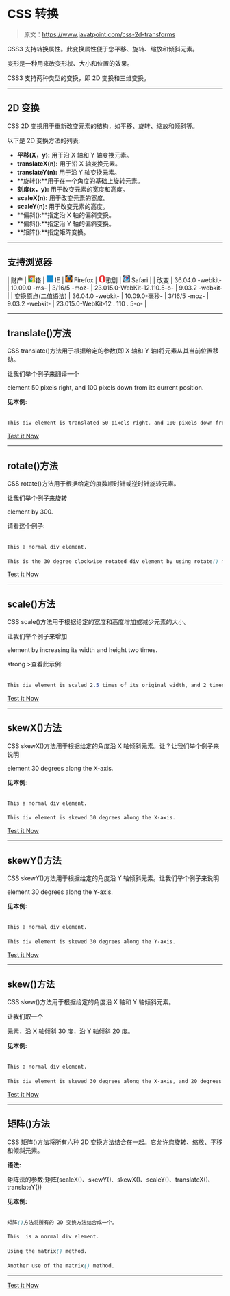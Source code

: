 # CSS 转换

> 原文：<https://www.javatpoint.com/css-2d-transforms>

CSS3 支持转换属性。此变换属性便于您平移、旋转、缩放和倾斜元素。

变形是一种用来改变形状、大小和位置的效果。

CSS3 支持两种类型的变换，即 2D 变换和三维变换。

* * *

## 2D 变换

CSS 2D 变换用于重新改变元素的结构，如平移、旋转、缩放和倾斜等。

以下是 2D 变换方法的列表:

*   **平移(X，y):** 用于沿 X 轴和 Y 轴变换元素。
*   **translateX(n):** 用于沿 X 轴变换元素。
*   **translateY(n):** 用于沿 Y 轴变换元素。
*   **旋转():**用于在一个角度的基础上旋转元素。
*   **刻度(x，y):** 用于改变元素的宽度和高度。
*   **scaleX(n):** 用于改变元素的宽度。
*   **scaleY(n):** 用于改变元素的高度。
*   **偏斜():**指定沿 X 轴的偏斜变换。
*   **偏斜():**指定沿 Y 轴的偏斜变换。
*   **矩阵():**指定矩阵变换。

* * *

## 支持浏览器

| 财产 | ![chrome browser](img/4fbdc93dc2016c5049ed108e7318df19.png)铬 | ![ie browser](img/83dd23df1fe8373fd5bf054b2c1dd88b.png) IE | ![firefox browser](img/4f001fff393888a8a807ed29b28145d1.png) Firefox | ![opera browser](img/6cad4a592cc69a052056a0577b4aac65.png)歌剧 | ![safari browser](img/a0f6a9711a92203c5dc5c127fe9c9fca.png) Safari |
| 改变 | 36.04.0 -webkit- | 10.09.0 -ms- | 3/16/5 -moz- | 23.015.0-WebKit-12.110.5-o- | 9.03.2 -webkit- |
| 变换原点(二值语法) | 36.04.0 -webkit- | 10.09.0-毫秒- | 3/16/5 -moz- | 9.03.2 -webkit- | 23.015.0-WebKit-12 . 110 . 5-o- |

* * *

## translate()方法

CSS translate()方法用于根据给定的参数(即 X 轴和 Y 轴)将元素从其当前位置移动。

让我们举个例子来翻译一个

element 50 pixels right, and 100 pixels down from its current position.

**见本例:**

```css

This div element is translated 50 pixels right, and 100 pixels down from its current position by using translate () method.

```

[Test it Now](https://www.javatpoint.com/oprweb/test.jsp?filename=css-2d-transforms1)

* * *

## rotate()方法

CSS rotate()方法用于根据给定的度数顺时针或逆时针旋转元素。

让我们举个例子来旋转

element by 300.

请看这个例子:

```css

This a normal div element.

This is the 30 degree clockwise rotated div element by using rotate() method.  

```

[Test it Now](https://www.javatpoint.com/oprweb/test.jsp?filename=css-2d-transforms2)

* * *

## scale()方法

CSS scale()方法用于根据给定的宽度和高度增加或减少元素的大小。

让我们举个例子来增加

element by increasing its width and height two times.

strong >查看此示例:

```css

This div element is scaled 2.5 times of its original width, and 2 times of its original height.

```

[Test it Now](https://www.javatpoint.com/oprweb/test.jsp?filename=css-2d-transforms3)

* * *

## skewX()方法

CSS skewX()方法用于根据给定的角度沿 X 轴倾斜元素。让？让我们举个例子来说明

element 30 degrees along the X-axis.

**见本例:**

```css

This a normal div element.

This div element is skewed 30 degrees along the X-axis.

```

[Test it Now](https://www.javatpoint.com/oprweb/test.jsp?filename=css-2d-transforms4)

* * *

## skewY()方法

CSS skewY()方法用于根据给定的角度沿 Y 轴倾斜元素。让我们举个例子来说明

element 30 degrees along the Y-axis.

**见本例:**

```css

This a normal div element.

This div element is skewed 30 degrees along the Y-axis.

```

[Test it Now](https://www.javatpoint.com/oprweb/test.jsp?filename=css-2d-transforms5)

* * *

## skew()方法

CSS skew()方法用于根据给定的角度沿 X 轴和 Y 轴倾斜元素。

让我们取一个

元素，沿 X 轴倾斜 30 度，沿 Y 轴倾斜 20 度。

**见本例:**

```css

This a normal div element.

This div element is skewed 30 degrees along the X-axis, and 20 degrees along the Y-axis.

```

[Test it Now](https://www.javatpoint.com/oprweb/test.jsp?filename=css-2d-transforms6)

* * *

## 矩阵()方法

CSS 矩阵()方法将所有六种 2D 变换方法结合在一起。它允许您旋转、缩放、平移和倾斜元素。

**语法:**

矩阵法的参数:矩阵(scaleX()、skewY()、skewX()、scaleY()、translateX()、translateY())

**见本例:**

```css

矩阵()方法将所有的 2D 变换方法结合成一个。

This  is a normal div element.

Using the matrix() method.

Another use of the matrix() method.

```

* * *

[Test it Now](https://www.javatpoint.com/oprweb/test.jsp?filename=css-2d-transforms7)